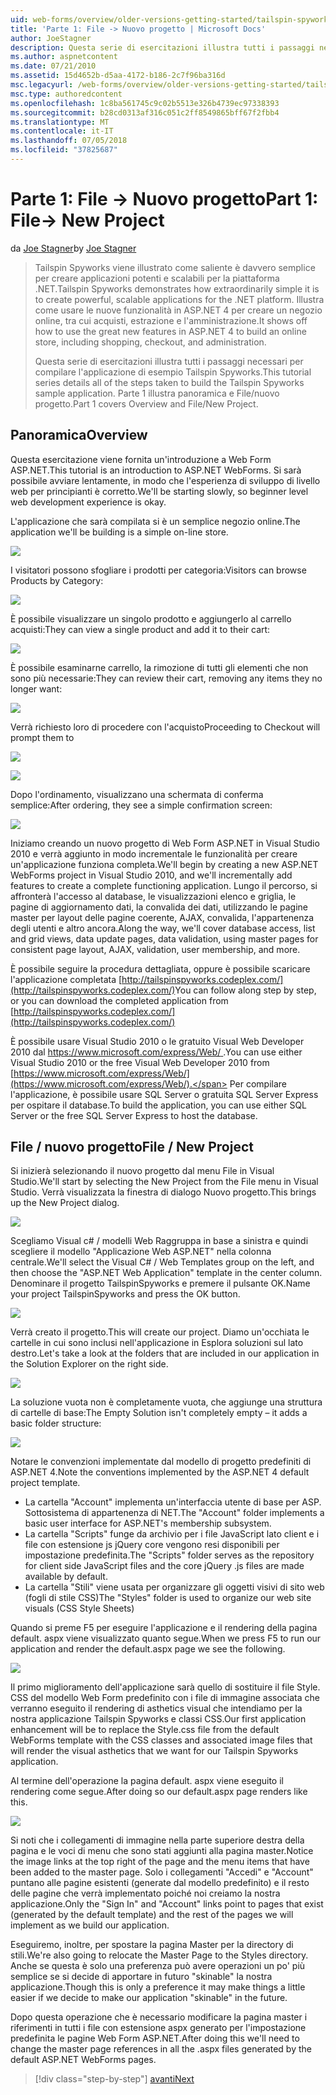 ```yaml
---
uid: web-forms/overview/older-versions-getting-started/tailspin-spyworks/tailspin-spyworks-part-1
title: 'Parte 1: File -> Nuovo progetto | Microsoft Docs'
author: JoeStagner
description: Questa serie di esercitazioni illustra tutti i passaggi necessari per compilare l'applicazione di esempio Tailspin Spyworks. Parte 1 illustra panoramica e File/nuovo progetto.
ms.author: aspnetcontent
ms.date: 07/21/2010
ms.assetid: 15d4652b-d5aa-4172-b186-2c7f96ba316d
msc.legacyurl: /web-forms/overview/older-versions-getting-started/tailspin-spyworks/tailspin-spyworks-part-1
msc.type: authoredcontent
ms.openlocfilehash: 1c8ba561745c9c02b5513e326b4739ec97338393
ms.sourcegitcommit: b28cd0313af316c051c2ff8549865bff67f2fbb4
ms.translationtype: MT
ms.contentlocale: it-IT
ms.lasthandoff: 07/05/2018
ms.locfileid: "37825687"
---
```

<a name="part-1-file--new-project"></a><span data-ttu-id="fa641-104">Parte 1: File -> Nuovo progetto</span><span class="sxs-lookup"><span data-stu-id="fa641-104">Part 1: File-> New Project</span></span>
====================
<span data-ttu-id="fa641-105">da [Joe Stagner](https://github.com/JoeStagner)</span><span class="sxs-lookup"><span data-stu-id="fa641-105">by [Joe Stagner](https://github.com/JoeStagner)</span></span>

> <span data-ttu-id="fa641-106">Tailspin Spyworks viene illustrato come saliente è davvero semplice per creare applicazioni potenti e scalabili per la piattaforma .NET.</span><span class="sxs-lookup"><span data-stu-id="fa641-106">Tailspin Spyworks demonstrates how extraordinarily simple it is to create powerful, scalable applications for the .NET platform.</span></span> <span data-ttu-id="fa641-107">Illustra come usare le nuove funzionalità in ASP.NET 4 per creare un negozio online, tra cui acquisti, estrazione e l'amministrazione.</span><span class="sxs-lookup"><span data-stu-id="fa641-107">It shows off how to use the great new features in ASP.NET 4 to build an online store, including shopping, checkout, and administration.</span></span>
> 
> <span data-ttu-id="fa641-108">Questa serie di esercitazioni illustra tutti i passaggi necessari per compilare l'applicazione di esempio Tailspin Spyworks.</span><span class="sxs-lookup"><span data-stu-id="fa641-108">This tutorial series details all of the steps taken to build the Tailspin Spyworks sample application.</span></span> <span data-ttu-id="fa641-109">Parte 1 illustra panoramica e File/nuovo progetto.</span><span class="sxs-lookup"><span data-stu-id="fa641-109">Part 1 covers Overview and File/New Project.</span></span>


## <a id="_Toc260221666"></a>  <span data-ttu-id="fa641-110">Panoramica</span><span class="sxs-lookup"><span data-stu-id="fa641-110">Overview</span></span>

<span data-ttu-id="fa641-111">Questa esercitazione viene fornita un'introduzione a Web Form ASP.NET.</span><span class="sxs-lookup"><span data-stu-id="fa641-111">This tutorial is an introduction to ASP.NET WebForms.</span></span> <span data-ttu-id="fa641-112">Si sarà possibile avviare lentamente, in modo che l'esperienza di sviluppo di livello web per principianti è corretto.</span><span class="sxs-lookup"><span data-stu-id="fa641-112">We'll be starting slowly, so beginner level web development experience is okay.</span></span>

<span data-ttu-id="fa641-113">L'applicazione che sarà compilata si è un semplice negozio online.</span><span class="sxs-lookup"><span data-stu-id="fa641-113">The application we'll be building is a simple on-line store.</span></span>

![](tailspin-spyworks-part-1/_static/image1.jpg)


<span data-ttu-id="fa641-114">I visitatori possono sfogliare i prodotti per categoria:</span><span class="sxs-lookup"><span data-stu-id="fa641-114">Visitors can browse Products by Category:</span></span>

![](tailspin-spyworks-part-1/_static/image2.jpg)

<span data-ttu-id="fa641-115">È possibile visualizzare un singolo prodotto e aggiungerlo al carrello acquisti:</span><span class="sxs-lookup"><span data-stu-id="fa641-115">They can view a single product and add it to their cart:</span></span>

![](tailspin-spyworks-part-1/_static/image3.jpg)

<span data-ttu-id="fa641-116">È possibile esaminarne carrello, la rimozione di tutti gli elementi che non sono più necessarie:</span><span class="sxs-lookup"><span data-stu-id="fa641-116">They can review their cart, removing any items they no longer want:</span></span>

![](tailspin-spyworks-part-1/_static/image4.jpg)

<span data-ttu-id="fa641-117">Verrà richiesto loro di procedere con l'acquisto</span><span class="sxs-lookup"><span data-stu-id="fa641-117">Proceeding to Checkout will prompt them to</span></span>

![](tailspin-spyworks-part-1/_static/image5.jpg)

![](tailspin-spyworks-part-1/_static/image6.jpg)

<span data-ttu-id="fa641-118">Dopo l'ordinamento, visualizzano una schermata di conferma semplice:</span><span class="sxs-lookup"><span data-stu-id="fa641-118">After ordering, they see a simple confirmation screen:</span></span>

![](tailspin-spyworks-part-1/_static/image7.jpg)


<span data-ttu-id="fa641-119">Iniziamo creando un nuovo progetto di Web Form ASP.NET in Visual Studio 2010 e verrà aggiunto in modo incrementale le funzionalità per creare un'applicazione funziona completa.</span><span class="sxs-lookup"><span data-stu-id="fa641-119">We'll begin by creating a new ASP.NET WebForms project in Visual Studio 2010, and we'll incrementally add features to create a complete functioning application.</span></span> <span data-ttu-id="fa641-120">Lungo il percorso, si affronterà l'accesso al database, le visualizzazioni elenco e griglia, le pagine di aggiornamento dati, la convalida dei dati, utilizzando le pagine master per layout delle pagine coerente, AJAX, convalida, l'appartenenza degli utenti e altro ancora.</span><span class="sxs-lookup"><span data-stu-id="fa641-120">Along the way, we'll cover database access, list and grid views, data update pages, data validation, using master pages for consistent page layout, AJAX, validation, user membership, and more.</span></span>

<span data-ttu-id="fa641-121">È possibile seguire la procedura dettagliata, oppure è possibile scaricare l'applicazione completata [http://tailspinspyworks.codeplex.com/](http://tailspinspyworks.codeplex.com/)</span><span class="sxs-lookup"><span data-stu-id="fa641-121">You can follow along step by step, or you can download the completed application from [http://tailspinspyworks.codeplex.com/](http://tailspinspyworks.codeplex.com/)</span></span>

<span data-ttu-id="fa641-122">È possibile usare Visual Studio 2010 o le gratuito Visual Web Developer 2010 dal [ https://www.microsoft.com/express/Web/ ](https://www.microsoft.com/express/Web/).</span><span class="sxs-lookup"><span data-stu-id="fa641-122">You can use either Visual Studio 2010 or the free Visual Web Developer 2010 from [https://www.microsoft.com/express/Web/](https://www.microsoft.com/express/Web/).</span></span> <span data-ttu-id="fa641-123">Per compilare l'applicazione, è possibile usare SQL Server o gratuita SQL Server Express per ospitare il database.</span><span class="sxs-lookup"><span data-stu-id="fa641-123">To build the application, you can use either SQL Server or the free SQL Server Express to host the database.</span></span>

## <a id="_Toc260221667"></a>  <span data-ttu-id="fa641-124">File / nuovo progetto</span><span class="sxs-lookup"><span data-stu-id="fa641-124">File / New Project</span></span>

<span data-ttu-id="fa641-125">Si inizierà selezionando il nuovo progetto dal menu File in Visual Studio.</span><span class="sxs-lookup"><span data-stu-id="fa641-125">We'll start by selecting the New Project from the File menu in Visual Studio.</span></span> <span data-ttu-id="fa641-126">Verrà visualizzata la finestra di dialogo Nuovo progetto.</span><span class="sxs-lookup"><span data-stu-id="fa641-126">This brings up the New Project dialog.</span></span>

![](tailspin-spyworks-part-1/_static/image8.jpg)

<span data-ttu-id="fa641-127">Scegliamo Visual c# / modelli Web Raggruppa in base a sinistra e quindi scegliere il modello "Applicazione Web ASP.NET" nella colonna centrale.</span><span class="sxs-lookup"><span data-stu-id="fa641-127">We'll select the Visual C# / Web Templates group on the left, and then choose the "ASP.NET Web Application" template in the center column.</span></span> <span data-ttu-id="fa641-128">Denominare il progetto TailspinSpyworks e premere il pulsante OK.</span><span class="sxs-lookup"><span data-stu-id="fa641-128">Name your project TailspinSpyworks and press the OK button.</span></span>

![](tailspin-spyworks-part-1/_static/image9.jpg)

<span data-ttu-id="fa641-129">Verrà creato il progetto.</span><span class="sxs-lookup"><span data-stu-id="fa641-129">This will create our project.</span></span> <span data-ttu-id="fa641-130">Diamo un'occhiata le cartelle in cui sono inclusi nell'applicazione in Esplora soluzioni sul lato destro.</span><span class="sxs-lookup"><span data-stu-id="fa641-130">Let's take a look at the folders that are included in our application in the Solution Explorer on the right side.</span></span>

![](tailspin-spyworks-part-1/_static/image10.jpg)

<span data-ttu-id="fa641-131">La soluzione vuota non è completamente vuota, che aggiunge una struttura di cartelle di base:</span><span class="sxs-lookup"><span data-stu-id="fa641-131">The Empty Solution isn't completely empty – it adds a basic folder structure:</span></span>

![](tailspin-spyworks-part-1/_static/image1.png)

<span data-ttu-id="fa641-132">Notare le convenzioni implementate dal modello di progetto predefiniti di ASP.NET 4.</span><span class="sxs-lookup"><span data-stu-id="fa641-132">Note the conventions implemented by the ASP.NET 4 default project template.</span></span>

- <span data-ttu-id="fa641-133">La cartella "Account" implementa un'interfaccia utente di base per ASP. Sottosistema di appartenenza di NET.</span><span class="sxs-lookup"><span data-stu-id="fa641-133">The "Account" folder implements a basic user interface for ASP.NET's membership subsystem.</span></span>
- <span data-ttu-id="fa641-134">La cartella "Scripts" funge da archivio per i file JavaScript lato client e i file con estensione js jQuery core vengono resi disponibili per impostazione predefinita.</span><span class="sxs-lookup"><span data-stu-id="fa641-134">The "Scripts" folder serves as the repository for client side JavaScript files and the core jQuery .js files are made available by default.</span></span>
- <span data-ttu-id="fa641-135">La cartella "Stili" viene usata per organizzare gli oggetti visivi di sito web (fogli di stile CSS)</span><span class="sxs-lookup"><span data-stu-id="fa641-135">The "Styles" folder is used to organize our web site visuals (CSS Style Sheets)</span></span>

<span data-ttu-id="fa641-136">Quando si preme F5 per eseguire l'applicazione e il rendering della pagina default. aspx viene visualizzato quanto segue.</span><span class="sxs-lookup"><span data-stu-id="fa641-136">When we press F5 to run our application and render the default.aspx page we see the following.</span></span>

![](tailspin-spyworks-part-1/_static/image11.jpg)

<span data-ttu-id="fa641-137">Il primo miglioramento dell'applicazione sarà quello di sostituire il file Style. CSS del modello Web Form predefinito con i file di immagine associata che verranno eseguito il rendering di asthetics visual che intendiamo per la nostra applicazione Tailspin Spyworks e classi CSS.</span><span class="sxs-lookup"><span data-stu-id="fa641-137">Our first application enhancement will be to replace the Style.css file from the default WebForms template with the CSS classes and associated image files that will render the visual asthetics that we want for our Tailspin Spyworks application.</span></span>

<span data-ttu-id="fa641-138">Al termine dell'operazione la pagina default. aspx viene eseguito il rendering come segue.</span><span class="sxs-lookup"><span data-stu-id="fa641-138">After doing so our default.aspx page renders like this.</span></span>

![](tailspin-spyworks-part-1/_static/image12.jpg)

<span data-ttu-id="fa641-139">Si noti che i collegamenti di immagine nella parte superiore destra della pagina e le voci di menu che sono stati aggiunti alla pagina master.</span><span class="sxs-lookup"><span data-stu-id="fa641-139">Notice the image links at the top right of the page and the menu items that have been added to the master page.</span></span> <span data-ttu-id="fa641-140">Solo i collegamenti "Accedi" e "Account" puntano alle pagine esistenti (generate dal modello predefinito) e il resto delle pagine che verrà implementato poiché noi creiamo la nostra applicazione.</span><span class="sxs-lookup"><span data-stu-id="fa641-140">Only the "Sign In" and "Account" links point to pages that exist (generated by the default template) and the rest of the pages we will implement as we build our application.</span></span>

<span data-ttu-id="fa641-141">Eseguiremo, inoltre, per spostare la pagina Master per la directory di stili.</span><span class="sxs-lookup"><span data-stu-id="fa641-141">We're also going to relocate the Master Page to the Styles directory.</span></span> <span data-ttu-id="fa641-142">Anche se questa è solo una preferenza può avere operazioni un po' più semplice se si decide di apportare in futuro "skinable" la nostra applicazione.</span><span class="sxs-lookup"><span data-stu-id="fa641-142">Though this is only a preference it may make things a little easier if we decide to make our application "skinable" in the future.</span></span>

<span data-ttu-id="fa641-143">Dopo questa operazione che è necessario modificare la pagina master i riferimenti in tutti i file con estensione aspx generato per l'impostazione predefinita le pagine Web Form ASP.NET.</span><span class="sxs-lookup"><span data-stu-id="fa641-143">After doing this we'll need to change the master page references in all the .aspx files generated by the default ASP.NET WebForms pages.</span></span>

> [!div class="step-by-step"]
> [<span data-ttu-id="fa641-144">avanti</span><span class="sxs-lookup"><span data-stu-id="fa641-144">Next</span></span>](tailspin-spyworks-part-2.md)
